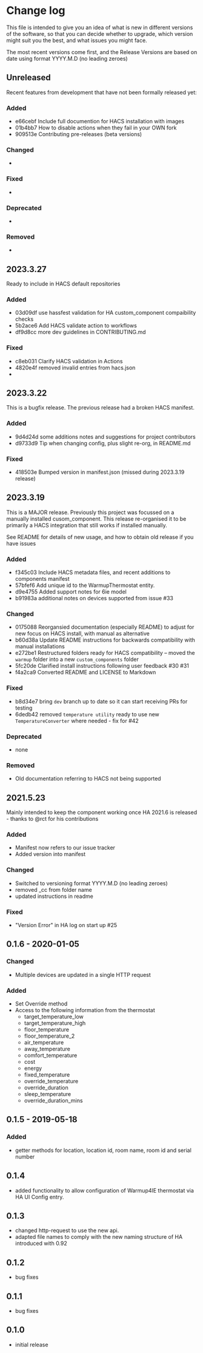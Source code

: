 Change log
==========

This file is intended to give you an idea of 
what is new in different versions of the software, 
so that you can decide whether to upgrade, 
which version might suit you the best, 
and what issues you might face.

The most recent versions come first, and the Release Versions 
are based on date using format YYYY.M.D (no leading zeroes)

## Unreleased

Recent features from development that have not been formally released yet:

### Added

* e66cebf Include full documention for HACS installation with images
* 01b4bb7 How to disable actions when they fail in your OWN fork
* 909513e Contributing pre-releases (beta versions)

### Changed

* 

### Fixed

* 

### Deprecated

* 

### Removed

* 


## 2023.3.27

Ready to include in HACS default repositories 

### Added

* 03d09df use hassfest validation for HA custom_component compaibility checks
* 5b2ace6 Add HACS validate action to workflows
* df9d8cc more dev guidelines in CONTRIBUTING.md

### Fixed

* c8eb031 Clarify HACS validation in Actions
* 4820e4f removed invalid entries from hacs.json
* 


## 2023.3.22

This is a bugfix release. The previous release had a broken HACS manifest.

### Added

* 9d4d24d some additions notes and suggestions for project contributors
* d9733d9 Tip when changing config, plus slight re-org, in README.md

### Fixed

* 418503e Bumped version in manifest.json (missed during 2023.3.19 release)



## 2023.3.19

This is a MAJOR release. Previously this project was focussed on 
a manually installed cusom_component. This release re-organised it 
to be primarily a HACS integration that still works if installed manually.

See README for details of new usage, and how to obtain old release if you have issues

### Added

* f345c03 Include HACS metadata files, and recent additions to components manifest
* 57bfef6 Add unique id to the WarmupThermostat entity.
* d9e4755 Added support notes for 6ie model
* b91983a additional notes on devices supported from issue #33

### Changed

* 0175088 Reorgansied documentation (especially README) to adjust for new focus on HACS install, with manual as alternative
* b60d38a Update README instructions for backwards compatibility with manual installations
* e272be1 Restructured folders ready for HACS compatibility – moved the `warmup` folder into a new `custom_components` folder
* 5fc20de Clarified install instructions following user feedback #30 #31
* f4a2ca9 Converted README and LICENSE to Markdown

### Fixed

* b8d34e7 bring `dev` branch up to date so it can start receiving PRs for testing
* 6dedb42 removed `temperature utility` ready to use new `TemperatureConverter` where needed - fix for #42

### Deprecated

* none

### Removed

* Old documentation referring to HACS not being supported


## 2021.5.23

Mainly intended to keep the component working once HA 2021.6 is released - thanks to @rct for his contributions

### Added

* Manifest now refers to our issue tracker
* Added version into manifest

### Changed

* Switched to versioning format YYYY.M.D (no leading zeroes)
* removed _cc from folder name
* updated instructions in readme

### Fixed

* "Version Error" in HA log on start up #25



## 0.1.6 - 2020-01-05

### Changed

* Multiple devices are updated in a single HTTP request

### Added

- Set Override method
- Access to the following information from the thermostat
    - target_temperature_low
    - target_temperature_high
    - floor_temperature
    - floor_temperature_2
    - air_temperature
    - away_temperature
    - comfort_temperature
    - cost
    - energy
    - fixed_temperature
    - override_temperature
    - override_duration
    - sleep_temperature
    - override_duration_mins


## 0.1.5 - 2019-05-18

### Added

* getter methods for location, location id, room name, room id and serial number

0.1.4
-----

- added functionality to allow configuration of Warmup4IE thermostat via HA UI Config entry.


0.1.3
-----

- changed http-request to use the new api.
- adapted file names to comply with the new naming structure of HA introduced with 0.92

0.1.2
-----

- bug fixes

0.1.1
-----

- bug fixes

0.1.0
-----

- initial release

